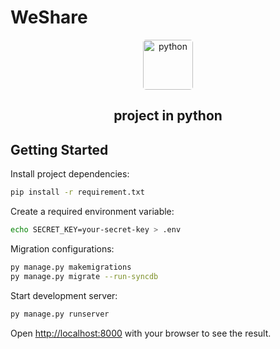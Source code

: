 # WeShare

<div align='center'>
    <div>
        <img src='https://encrypted-tbn0.gstatic.com/images?q=tbn:ANd9GcTHLxxSOS1EacExleh0u6endvPLIbPd8vC_wQ&usqp=CAU' alt='python' style='width:5rem; height:5rem;border-radius:.3rem;'>
        <br>
        <h2>project in python</h2>
    </div>
</div>


## Getting Started

Install project dependencies:

```bash
pip install -r requirement.txt
```

Create a required environment variable:

```bash
echo SECRET_KEY=your-secret-key > .env
```

Migration configurations:

```bash
py manage.py makemigrations
py manage.py migrate --run-syncdb
```

Start development server:

```bash
py manage.py runserver
```

Open [http://localhost:8000](http://localhost:8000) with your browser to see the result.
